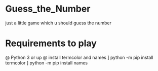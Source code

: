 # Guess_the_Number
just a little game which u should guess the number

# Requirements to play 

@ Python 3 or up
@ install termcolor and names
  ] python -m pip install termcolor
  ] python -m pip install names
  
